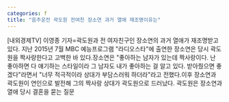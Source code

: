 ```yaml
---
categories: f
title: "음주운전 곽도원 전여친 장소연 과거 열애 재조명이유는"
---
```

[내외경제TV] 이영종 기자=곽도원과 전 여자친구인 장소연의 과거 열애가 재조명받고 있다. 지난 2015년 7월 MBC 예능프로그램 "라디오스타"에 출연한 장소연은 당시 곽도원을 짝사랑한다고 고백한 바 있다.장소연은 "좋아하는 남자가 있는데 짝사랑이다. 난 좋아하면 다 얘기하는 스타일이라 그 남자도 내가 좋아하는 걸 알고 있다. 받아줬으면 좋겠다"라면서 "너무 적극적이라 상대가 부담스러워 하더라"라고 전했다.이후 장소연과 곽도원이 연인으로 발전해 그의 짝사랑 상대가 곽도원으로 드러났다. 곽도원은 장소연과 열애 당시 결혼을 묻는 질문